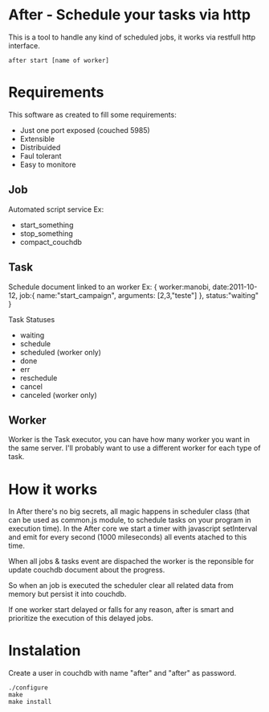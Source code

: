 # After - Schedule your tasks via http
This is a tool to handle any kind of scheduled jobs, it works via restfull http interface.

```
after start [name of worker]
```

# Requirements
This software as created to fill some requirements:
* Just one port exposed (couched 5985)
* Extensible
* Distribuided
* Faul tolerant
* Easy to monitore

## Job
Automated script service
Ex: 
* start_something 
* stop_something
* compact_couchdb

## Task
Schedule document linked to an worker
Ex:
{
	worker:manobi,
   date:2011-10-12,
   job:{
		name:"start_campaign",
		arguments: [2,3,"teste"]
	},
 	status:"waiting"
}

Task Statuses
* waiting
* schedule
* scheduled (worker only)
* done
* err
* reschedule
* cancel
* canceled (worker only)

## Worker
Worker is the Task executor, you can have how many worker you want in the same server. I'll probably want to use a different worker for each type of task.


# How it works
In After there's no big secrets, all magic happens in scheduler class (that can be used as common.js module, to schedule tasks on your program in execution time). In the After core we start a timer with javascript setInterval and emit for every second (1000 mileseconds) all events atached to this time.

When all jobs & tasks event are dispached the worker is the reponsible for update couchdb document about the progress.

So when an job is executed the scheduler clear all related data from memory but persist it into couchdb.

If one worker start delayed or falls for any reason, after is smart and prioritize the execution of this delayed jobs.

# Instalation

Create a user in couchdb with name "after" and "after" as password.

```
./configure
make
make install
```